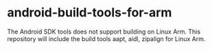 android-build-tools-for-arm
===========================

The Android SDK tools does not support building on Linux Arm. This repository will include the build tools aapt, aidl, zipalign for Linux Arm.

